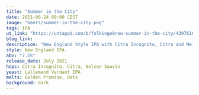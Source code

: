 ```yaml
---
title: "Summer in the City"
date: 2021-06-24 09:00 CEST
image: "beers/summer-in-the-city.png"
tags: IPA
ut_link: "https://untappd.com/b/folkingebrew-summer-in-the-city/4397616"
blog_link:
description: "New England Style IPA with Citra Incognito, Citra and Nelson Sauvin."
style: New England IPA
abv: "7.5%"
release_date: July 2021
hops: Citra Incognito, Citra, Nelson Sauvin
yeast: Lallemand Verdant IPA
malts: Golden Promise, Oats
background: dark
---
```

